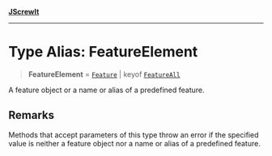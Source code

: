 [**JScrewIt**](../README.md)

***

# Type Alias: FeatureElement

> **FeatureElement** = [`Feature`](../interfaces/Feature.md) \| keyof [`FeatureAll`](../interfaces/FeatureAll.md)

A feature object or a name or alias of a predefined feature.

## Remarks

Methods that accept parameters of this type throw an error if the specified value is neither a
feature object nor a name or alias of a predefined feature.
